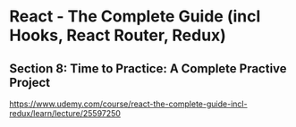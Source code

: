 # React - The Complete Guide (incl Hooks, React Router, Redux)

## Section 8: Time to Practice: A Complete Practive Project

https://www.udemy.com/course/react-the-complete-guide-incl-redux/learn/lecture/25597250
